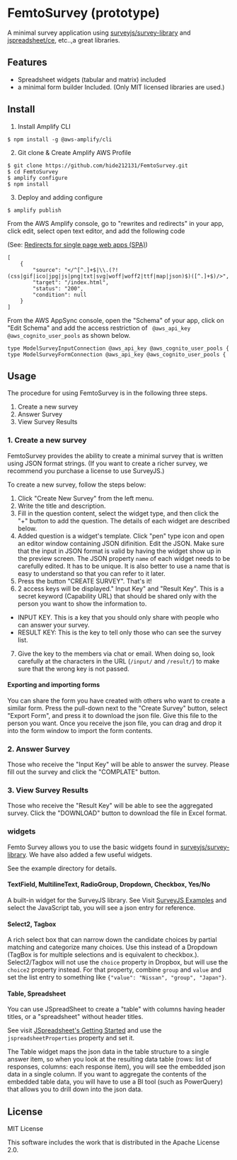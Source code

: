 # FemtoSurvey (prototype)

A minimal survey application using [surveyjs/survey-library](https://github.com/surveyjs/survey-library) and [jspreadsheet/ce](https://github.com/jspreadsheet/ce), etc..,a great libraries.

## Features
- Spreadsheet widgets (tabular and matrix) included
- a minimal form builder Included. (Only MIT licensed libraries are used.)

## Install

1. Install Amplify CLI
```
$ npm install -g @aws-amplify/cli

```

2. Git clone & Create Amplify AWS Profile
```
$ git clone https://github.com/hide212131/FemtoSurvey.git 
$ cd FemtoSurvey
$ amplify configure
$ npm install
```

3. Deploy and adding configure
```
$ amplify publish
```

From the AWS Amplify console, go to "rewrites and redirects" in your app, click edit, select open text editor, and add the following code

(See: [Redirects for single page web apps (SPA)](https://docs.aws.amazon.com/ja_jp/amplify/latest/userguide/redirects.html))
```
[
    {
        "source": "</^[^.]+$|\\.(?!(css|gif|ico|jpg|js|png|txt|svg|woff|woff2|ttf|map|json)$)([^.]+$)/>",
        "target": "/index.html",
        "status": "200",
        "condition": null
    }
]
```

From the AWS AppSync console, open the "Schema" of your app, click on "Edit Schema" and add the access restriction of ` @aws_api_key @aws_cognito_user_pools` as shown below.

```
type ModelSurveyInputConnection @aws_api_key @aws_cognito_user_pools {
type ModelSurveyFormConnection @aws_api_key @aws_cognito_user_pools {
```

## Usage

The procedure for using FemtoSurvey is in the following three steps.
1. Create a new survey
2. Answer Survey
3. View Survey Results

### 1. Create a new survey

FemtoSurvey provides the ability to create a minimal survey that is written using JSON format strings.
(If you want to create a richer survey, we recommend you purchase a license to use SurveyJS.)

To create a new survey, follow the steps below:

1. Click "Create New Survey" from the left menu.
2. Write the title and description.
3. Fill in the question content, select the widget type, and then click the "+" button to add the question. The details of each widget are described below.
4. Added question is a widget's template. Click "pen" type icon and open an editor window containing JSON difinition. 
    Edit the JSON. Make sure that the input in JSON format is valid by having the widget show up in the preview screen.
    The JSON property `name` of each widget needs to be carefully edited. It has to be unique. It is also better to use a name that is easy to understand so that you can refer to it later.
5. Press the button "CREATE SURVEY". That's it!
6. 2 access keys will be displayed." Input Key" and "Result Key". This is a secret keyword (Capability URL) that should be shared only with the person you want to show the information to.
  - INPUT KEY. This is a key that you should only share with people who can answer your survey.
  - RESULT KEY: This is the key to tell only those who can see the survey list.
7. Give the key to the members via chat or email. When doing so, look carefully at the characters in the URL (`/input/` and `/result/`) to make sure that the wrong key is not passed.

#### Exporting and importing forms
You can share the form you have created with others who want to create a similar form. Press the pull-down next to the "Create Survey" button, select "Export Form", and press it to download the json file. Give this file to the person you want. Once you receive the json file, you can drag and drop it into the form window to import the form contents.

### 2. Answer Survey
Those who receive the "Input Key" will be able to answer the survey.
Please fill out the survey and click the "COMPLATE" button.

### 3. View Survey Results
Those who receive the "Result Key" will be able to see the aggregated survey.
Click the "DOWNLOAD" button to download the file in Excel format.

### widgets
Femto Survey allows you to use the basic widgets found in [surveyjs/survey-library](https://github.com/surveyjs/survey-library).
We have also added a few useful widgets.

See the example directory for details.

#### TextField, MultilineText, RadioGroup, Dropdown, Checkbox, Yes/No 
A built-in widget for the SurveyJS library. See  Visit [SurveyJS Examples](https://surveyjs.io/Examples/Library?id=questiontype-text&platform=Reactjs&theme=modern#content-js) and select the JavaScript tab, you will see a json entry for reference. 

#### Select2, Tagbox
A rich select box that can narrow down the candidate choices by partial matching and categorize many choices. Use this instead of a Dropdown (TagBox is for multiple selections and is equivalent to checkbox.). Select2/Tagbox will not use the `choice` property in Dropbox, but will use the `choice2` property instead. For that property, combine `group` and `value` and set the list entry to something like `{"value": "Nissan", "group", "Japan"}`.

#### Table, Spreadsheet

You can use JSpreadSheet to create a "table" with columns having header titles, or a "spreadsheet" without header titles. 

See visit [JSpreadsheet's Getting Started](https://bossanova.uk/jspreadsheet/v4/docs/getting-started) and use the `jspreadsheetProperties` property and set it.

The Table widget maps the json data in the table structure to a single answer item, so when you look at the resulting data table (rows: list of responses, columns: each response item), you will see the embedded json data in a single column. If you want to aggregate the contents of the embedded table data, you will have to use a BI tool (such as PowerQuery) that allows you to drill down into the json data.

## License

MIT License

This software includes the work that is distributed in the Apache License 2.0.
